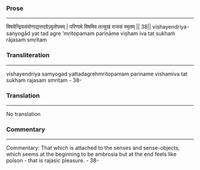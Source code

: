 ### Prose 
 --- 
विषयेन्द्रियसंयोगाद्यत्तदग्रेऽमृतोपमम् |
परिणामे विषमिव तत्सुखं राजसं स्मृतम् || 38||
viṣhayendriya-sanyogād yat tad agre ’mṛitopamam
pariṇāme viṣham iva tat sukhaṁ rājasaṁ smṛitam

### Transliteration 
 --- 
vishayendriya samyogad yattadagrehmritopamam pariname vishamiva tat sukham rajasam smritam - 38-

### Translation 
 --- 
No translation

### Commentary 
 --- 
Commentary: That which is attached to the senses and sense-objects, which seems at the beginning to be ambrosia but at the end feels like poison - that is rajasic pleasure. - 38-